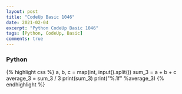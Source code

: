 ```yaml
---
layout: post
title: "CodeUp Basic 1046"
date: 2021-02-04
excerpt: "Python CodeUp Basic 1046"
tags: [Python, CodeUp, Basic]
comments: true
---
```


### Python
{% highlight css %}
a, b, c = map(int, input().split())
sum_3 = a + b + c
average_3 = sum_3 / 3
print(sum_3)
print("%.1f" %average_3)
{% endhighlight %}